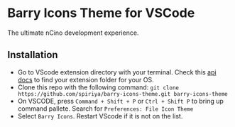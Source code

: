 # Barry Icons Theme for VSCode
The ultimate nCino development experience.
## Installation
- Go to VScode extension directory with your terminal. Check this [api docs](https://code.visualstudio.com/api/working-with-extensions/publishing-extension#your-extension-folder) to find your extension folder for your OS.
- Clone this repo with the following command:
```git clone https://github.com/spiriya/barry-icons-theme.git barry-icons-theme```
- On VSCODE, press `Command + Shift + P` or `Ctrl + Shift P` to bring up command pallete. Search for `Preferences: File Icon Theme`
- Select `Barry Icons`. Restart VScode if it is not on the list.

